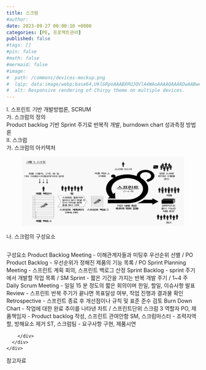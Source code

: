 ```yaml
---
title: 스크럼
#author: 
date: 2023-09-27 00:00:10 +0800
categories: [PE, 프로젝트관리]
published: false
#tags: []
#pin: false
#math: false
#mermaid: false
#image:
#  path: /commons/devices-mockup.png
#  lqip: data:image/webp;base64,UklGRpoAAABXRUJQVlA4WAoAAAAQAAAADwAABwAAQUxQSDIAAAARL0AmbZurmr57yyIiqE8oiG0bejIYEQTgqiDA9vqnsUSI6H+oAERp2HZ65qP/VIAWAFZQOCBCAAAA8AEAnQEqEAAIAAVAfCWkAALp8sF8rgRgAP7o9FDvMCkMde9PK7euH5M1m6VWoDXf2FkP3BqV0ZYbO6NA/VFIAAAA
#  alt: Responsive rendering of Chirpy theme on multiple devices.
---
```


<div class="post-wrap">
  <div class="para">
    <div class="para-title">
      I. 스프린트 기반 개발방법론, SCRUM
    </div>
    <div class="para-cntnt">
      <div class="para">
        <div class="para-title">
          가. 스크럼의 정의
        </div>
        <div class="para-cntnt">
            Product backlog 기반 Sprint 주기로 반복적 개발, burndown chart 성과측정 방법론
        </div>
      </div>
    </div>
  </div>
  
  <div class="para">
    <div class="para-title">
      II. 스크럼
    </div>
    <div class="para-cntnt">
      <div class="para">
        <div class="para-title">
          가. 스크럼의 아키텍처
        </div>
        <div class="para-cntnt">
          <figure class="post-figure">
            <img src="/assets/img/posts/스크럼.png" alt="스크럼">
<!--            <figcaption>Source: Unveiling the Metaverse: Exploring Emerging Trends, Multifaceted Perspectives, and Future Challenges</figcaption>-->
          </figure>
        </div>
      </div>
      <div class="para">
        <div class="para-title">
          나. 스크럼의 구성요소
        </div>
        <div class="para-cntnt">
          <table class="post-table">
          </table>
          구성요소
  Product Backlog Meeting - 이해관계자들과 미팅후 우선순위 선별 / PO
  Product Backlog - 우선순위가 정해진 제품의 기능 목록 / PO
  Sprint Planning Meeting - 스프린트 계획 회의, 스프린트 백로그 산정
  Sprint Backlog - sprint 주기에서 개발할 작업 목록 / SM
  Sprint - 짧은 기간을 가지는 반복 개발 주기 / 1~4 주
  Daily Scrum Meeting - 일일 15 분 정도의 짧은 회의이며 한일, 할일, 이슈사항 발표
  Review - 스프린트 반복 주기가 끝나면 목표달성 여부, 작업 진행과 결과물 확인
  Retrospective - 스프린트 종료 후 개선점이나 규칙 및 표준 준수 검토 
  Burn Down Chart - 작업에 대한 완료 추이를 나타낸 차트 / 스프린트단위
스크럼 3 역할자
  PO, 제품책임자 - Product backlog 작성, 스프린트 관여안함  
  SM, 스크럼마스터 - 조력자역할, 방해요소 제거
  ST, 스크럼팀 - 요구사항 구현, 제품시연

        </div>
      </div>
    </div>
  </div>

  <div class="refr-wrap">
    <div class="refr-title">
        참고자료
    </div>
    <ol class="refr-list">
    <!--    <li>(나현식, 최대선) <a target="_blank" href="https://scienceon.kisti.re.kr/commons/util/originalView.do?cn=JAKO202225948430499&oCn=JAKO202225948430499&dbt=JAKO&journal=NJOU00291864">메타버스 보안 위협 요소 및 대응 방안 검토</a></li>-->
    <!--    <li>(M. Uddin, S. Manickam, H. Ullah, M. Obaidat and A. Dandoush) <a target="_blank" href="https://ieeexplore.ieee.org/abstract/document/10138386">Unveiling the Metaverse: Exploring Emerging Trends, Multifaceted Perspectives, and Future Challenges</a></li>-->
    </ol>
  </div>
</div>
